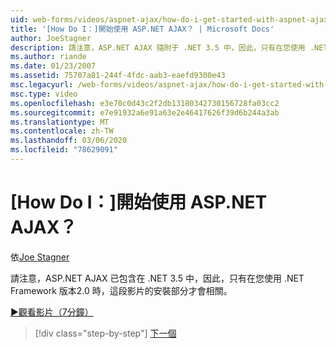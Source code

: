 ```yaml
---
uid: web-forms/videos/aspnet-ajax/how-do-i-get-started-with-aspnet-ajax
title: '[How Do I：]開始使用 ASP.NET AJAX？ | Microsoft Docs'
author: JoeStagner
description: 請注意，ASP.NET AJAX 隨附于 .NET 3.5 中，因此，只有在您使用 .NET Framework 版本 2 ... 時，此影片的安裝部分才會相關。
ms.author: riande
ms.date: 01/23/2007
ms.assetid: 75707a81-244f-4fdc-aab3-eaefd9300e43
msc.legacyurl: /web-forms/videos/aspnet-ajax/how-do-i-get-started-with-aspnet-ajax
msc.type: video
ms.openlocfilehash: e3e70c0d43c2f2db13180342730156728fa03cc2
ms.sourcegitcommit: e7e91932a6e91a63e2e46417626f39d6b244a3ab
ms.translationtype: MT
ms.contentlocale: zh-TW
ms.lasthandoff: 03/06/2020
ms.locfileid: "78629091"
---
```

# <a name="how-do-i-get-started-with-aspnet-ajax"></a>[How Do I：]開始使用 ASP.NET AJAX？

依[Joe Stagner](https://github.com/JoeStagner)

請注意，ASP.NET AJAX 已包含在 .NET 3.5 中，因此，只有在您使用 .NET Framework 版本2.0 時，這段影片的安裝部分才會相關。

[&#9654;觀看影片（7分鐘）](https://channel9.msdn.com/Blogs/ASP-NET-Site-Videos/how-do-i-get-started-with-aspnet-ajax)

> [!div class="step-by-step"]
> [下一個](how-do-i-implement-dynamic-partial-page-updates-with-aspnet-ajax.md)
